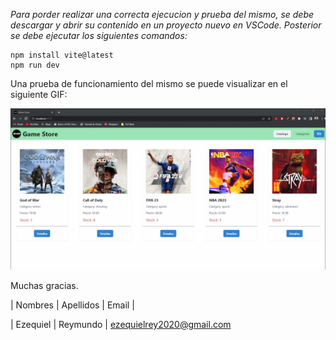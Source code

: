 

_Para porder realizar una correcta ejecucion y prueba del mismo, se debe descargar y abrir su contenido en un proyecto nuevo en VSCode. Posterior se debe ejecutar los siguientes comandos:_

```
npm install vite@latest
npm run dev
```

Una prueba de funcionamiento del mismo se puede visualizar en el siguiente GIF:

![alt text](./GameStore-React.gif)

Muchas gracias.

| Nombres  | Apellidos |          Email          |

| Ezequiel | Reymundo  | ezequielrey2020@gmail.com
